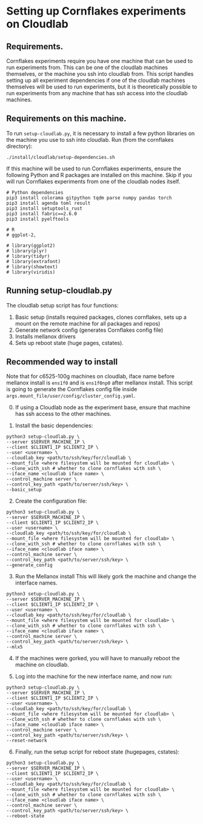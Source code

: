 # Setting up Cornflakes experiments on Cloudlab

## Requirements.
Cornflakes experiments require you have one machine that can be used to
run experiments from.
This can be one of the cloudlab machines themselves, or
the machine you ssh into cloudlab from.
This script handles setting up all experiment dependencies if one of the
cloudlab machines themselves will be used to run experiments, but it is
theoretically possible to run experiments from any machine that has ssh access into the cloudlab machines.


## Requirements on this machine.
To run `setup-cloudlab.py`, it is necessary to install a few python
libraries on the machine you use to ssh into cloudlab.
Run (from the cornflakes directory):
```
./install/cloudlab/setup-dependencies.sh
```
If this machine will be used to run Cornflakes experiments, ensure the
following Python and R packages are installed on this machine. Skip if you will run Cornflakes experiments from one of the cloudlab nodes itself.
```
# Python dependencies
pip3 install colorama gitpython tqdm parse numpy pandas torch 
pip3 install agenda toml result
pip3 install setuptools_rust
pip3 install fabric==2.6.0
pip3 install pyelftools

# R
# ggplot-2,

# library(ggplot2)
# library(plyr)
# library(tidyr)
# library(extrafont)
# library(showtext)
# library(viridis)
```

## Running setup-cloudlab.py
The cloudlab setup script has four functions: 
1. Basic setup (installs required packages, clones cornflakes, sets up a mount on the remote machine for all packages and repos)
2. Generate network config (generates Cornflakes config file)
3. Installs mellanox drivers
4. Sets up reboot state (huge pages, cstates).

## Recommended way to install
Note that for c6525-100g machines on cloudlab, iface name before mellanox
install is `ens1f0` and is `ens1f0np0` after mellanox install.
This script is going to generate the Cornflakes config file inside
`args.mount_file/user/config/cluster_config.yaml`.

0. If using a Cloudlab node as the experiment base, ensure that machine has
   ssh access to the other machines.

1. Install the basic dependencies:
```
python3 setup-cloudlab.py \
--server $SERVER_MACHINE_IP \
--client $CLIENT1_IP $CLIENT2_IP \
--user <username> \
--cloudlab_key <path/to/ssh/key/for/cloudlab \
--mount_file <where filesystem will be mounted for cloudlab> \
--clone_with_ssh # whether to clone cornflakes with ssh \
--iface_name <cloudlab iface name> \
--control_machine server \
--control_key_path <path/to/server/ssh/key> \
--basic_setup
```

2. Create the configuration file:
```
python3 setup-cloudlab.py \
--server $SERVER_MACHINE_IP \
--client $CLIENT1_IP $CLIENT2_IP \
--user <username> \
--cloudlab_key <path/to/ssh/key/for/cloudlab \
--mount_file <where filesystem will be mounted for cloudlab> \
--clone_with_ssh # whether to clone cornflakes with ssh \
--iface_name <cloudlab iface name> \
--control_machine server \
--control_key_path <path/to/server/ssh/key> \
--generate_config
```

3. Run the Mellanox install
This will likely gork the machine and change the interface names.
```
python3 setup-cloudlab.py \
--server $SERVER_MACHINE_IP \
--client $CLIENT1_IP $CLIENT2_IP \
--user <username> \
--cloudlab_key <path/to/ssh/key/for/cloudlab \
--mount_file <where filesystem will be mounted for cloudlab> \
--clone_with_ssh # whether to clone cornflakes with ssh \
--iface_name <cloudlab iface name> \
--control_machine server \
--control_key_path <path/to/server/ssh/key> \
--mlx5
```

4. If the machines were gorked, you will have to manually reboot the
   machine on cloudlab.

5. Log into the machine for the new interface name, and now run:
```
python3 setup-cloudlab.py \
--server $SERVER_MACHINE_IP \
--client $CLIENT1_IP $CLIENT2_IP \
--user <username> \
--cloudlab_key <path/to/ssh/key/for/cloudlab \
--mount_file <where filesystem will be mounted for cloudlab> \
--clone_with_ssh # whether to clone cornflakes with ssh \
--iface_name <cloudlab iface name> \
--control_machine server \
--control_key_path <path/to/server/ssh/key> \
--reset-network
```

6. Finally, run the setup script for reboot state (hugepages, cstates):
```
python3 setup-cloudlab.py \
--server $SERVER_MACHINE_IP \
--client $CLIENT1_IP $CLIENT2_IP \
--user <username> \
--cloudlab_key <path/to/ssh/key/for/cloudlab \
--mount_file <where filesystem will be mounted for cloudlab> \
--clone_with_ssh # whether to clone cornflakes with ssh \
--iface_name <cloudlab iface name> \
--control_machine server \
--control_key_path <path/to/server/ssh/key> \
--reboot-state
```




